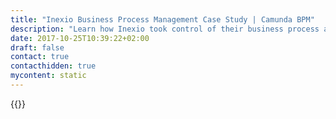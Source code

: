 ```yaml
---
title: "Inexio Business Process Management Case Study | Camunda BPM"
description: "Learn how Inexio took control of their business process automation and improved efficiency in their organization with Camunda. Camunda is the leader for workflow automation based on Java and BPMN 2.0. "
date: 2017-10-25T10:39:22+02:00
draft: false
contact: true
contacthidden: true
mycontent: static
---
```

{{<case-study-single
company="inexio"
companydescription="<p>inexio manages its own growing telecommunications infrastructure with more than 6,000 kilometers of state-of-the-art fiber-optic cable. In addition, customers have access to six company-owned data centers in Saarlouis, Saarbrücken and Kaiserslautern.Around 4,000 commercial customers - from the corporation to small and medium-sized enterprises rely on the high-performance offer of inexio. Inexio operates in many cities and municipalities and also in rural areas, its own city networks or connects the localities with broadband connections. The portfolio of inexio is rounded off by the complete range of IT services from the conception, construction up to the operation of IT and Internet solutions. Customers receive service from a single source.inexio employs more than 220 people."
customerquote="<p><q>To be competitive as a fast-growing company, inexio has always relied on process automation. For reasons of scalability a change of our process engine made sense and the search for a BPMN 2.0 platform quickly led us to Camunda. The offered enterprise support is necessary for us to use for the control of mission-critical processes. The decisive factor was the ability to integrate the process engine into our non-Java application landscape. During the migration, Camunda Consulting skilfully supported and advised us. The availability of the software as open source is a welcome bonus.</q></p><p>-Jonas Langhabel, Software Developer</p>"
teaser=""
usecase=""
videolink=""
logo="//images.ctfassets.net/vpidbgnakfvf/2seGguTB8IIea2sy00gQKu/c9ba007d31f0722657506741a740556f/inexo.svg"
pdf=""
thumbnail="">}}